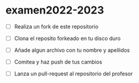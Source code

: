# examen2022-2023

- [ ] Realiza un fork de este repositorio

- [ ] Clona el reposito forkeado en tu disco duro

- [ ] Añade algun archivo con tu nombre y apellidos

- [ ] Comitea y haz push de tus cambios

- [ ] Lanza un pull-request al repositorio del profesor
